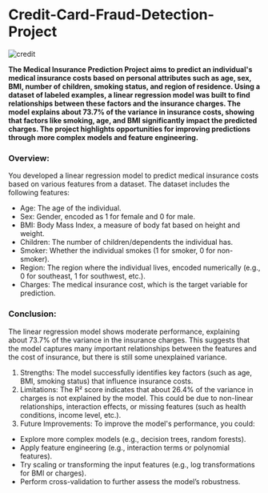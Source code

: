 # Credit-Card-Fraud-Detection-Project
![credit](https://www.datascienceportfol.io/static/profile_pics/pr14_A38ED02CE0D67F0A3BF5.jpg)

**The Medical Insurance Prediction Project aims to predict an individual's medical insurance costs based on personal attributes such as age, sex, BMI, number of children, smoking status, and region of residence. Using a dataset of labeled examples, a linear regression model was built to find relationships between these factors and the insurance charges. The model explains about 73.7% of the variance in insurance costs, showing that factors like smoking, age, and BMI significantly impact the predicted charges. The project highlights opportunities for improving predictions through more complex models and feature engineering.**

### Overview:
You developed a linear regression model to predict medical insurance costs based on various features from a dataset. The dataset includes the following features:
- Age: The age of the individual.
- Sex: Gender, encoded as 1 for female and 0 for male.
- BMI: Body Mass Index, a measure of body fat based on height and weight.
- Children: The number of children/dependents the individual has.
- Smoker: Whether the individual smokes (1 for smoker, 0 for non-smoker).
- Region: The region where the individual lives, encoded numerically (e.g., 0 for southeast, 1 for southwest, etc.).
- Charges: The medical insurance cost, which is the target variable for prediction.

### Conclusion: 
The linear regression model shows moderate performance, explaining about 73.7% of the variance in the insurance charges. This suggests that the model captures many important relationships between the features and the cost of insurance, but there is still some unexplained variance.

1. Strengths: The model successfully identifies key factors (such as age, BMI, smoking status) that influence insurance costs.
2. Limitations: The R² score indicates that about 26.4% of the variance in charges is not explained by the model. This could be due to non-linear relationships, interaction effects, or missing features (such as health conditions, income level, etc.).
3. Future Improvements: To improve the model's performance, you could:
- Explore more complex models (e.g., decision trees, random forests).
- Apply feature engineering (e.g., interaction terms or polynomial features).
- Try scaling or transforming the input features (e.g., log transformations for BMI or charges).
- Perform cross-validation to further assess the model’s robustness.
